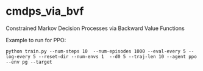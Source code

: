 # cmdps_via_bvf
Constrained Markov Decision Processes via Backward Value Functions


Example to run for PPO:

`
python train.py --num-steps 10  --num-episodes 1000 --eval-every 5 --log-every 5 --reset-dir --num-envs 1  --d0 5 --traj-len 10 --agent ppo --env pg --target
`


